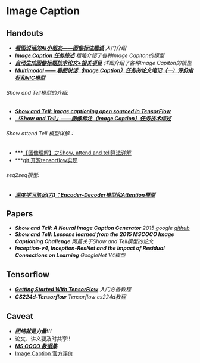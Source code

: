 # Image Caption

## Handouts
* ***[看图说话的AI小朋友——图像标注趣谈](https://zhuanlan.zhihu.com/p/22408033)*** *入门介绍*
* ***[Image Caption 任务综述](http://www.360doc.com/content/17/0201/15/99071_625807075.shtml)*** *粗略介绍了各种Image Capiton的模型*
* ***[自动生成图像标题技术论文+相关项目](http://blog.csdn.net/sinat_26917383/article/details/54669846)***  *详细介绍了各种Image Capiton的模型*
* ***[Multimodal —— 看图说话（Image Caption）任务的论文笔记（一）评价指标和NIC模型](http://www.cnblogs.com/Determined22/p/6910277.html)***

###### Show and Tell模型的介绍:
* ***[Show and Tell: image captioning open sourced in TensorFlow](https://research.googleblog.com/2016/09/show-and-tell-image-captioning-open.html)***
* ***[「Show and Tell」——图像标注（Image Caption）任务技术综述](https://zhuanlan.zhihu.com/p/27771046)***

###### Show attend Tell 模型详解：
* ***[【图像理解】之Show, attend and tell算法详解 ](http://blog.csdn.net/shenxiaolu1984/article/details/51493673)
* ***[git 开源tensorflow实现](https://github.com/jazzsaxmafia/show_attend_and_tell.tensorflow)

###### seq2seq模型:
* ***[深度学习笔记(六)：Encoder-Decoder模型和Attention模型](http://blog.csdn.net/u014595019/article/details/52826423)***

## Papers
* ***Show and Tell: A Neural Image Caption Generator*** *2015 google [github](https://github.com/tensorflow/models/tree/master/im2txt)*
* ***Show and Tell: Lessons learned from the 2015
MSCOCO Image Captioning Challenge*** *两篇关于Show and Tell模型的论文*
* ***Inception-v4, Inception-ResNet and the Impact of Residual Connections on Learning***  *GoogleNet V4模型*

## Tensorflow
* ***[Getting Started With TensorFlow](https://tensorflow.google.cn/get_started/get_started)***  *入门必备教程*
* ***CS224d-Tensorflow*** *Tensorflow cs224d教程* 

## Caveat
* ***团结就是力量!!!***
* 论文、讲义要及时共享!!
* ***[MS COCO 数据集](http://mscoco.org/)***
* [Image Caption 官方评价](https://github.com/AIChallenger/AI_Challenger/tree/master/chuangxin_eval_public)

